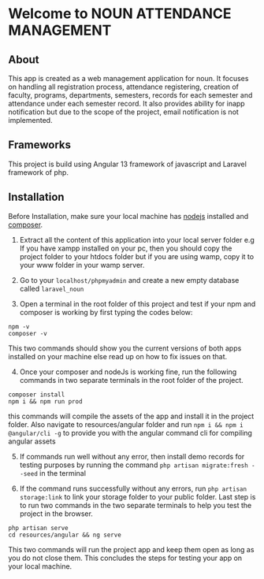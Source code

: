 # Welcome to NOUN ATTENDANCE MANAGEMENT

## About

This app is created as a web management application for noun. It focuses on handling all registration process,
attendance registering, creation of faculty, programs, departments, semesters, records for each semester and attendance
under each semester record. It also provides ability for inapp notification but due to the scope of the project, email
notification is not implemented.

## Frameworks

This project is build using Angular 13 framework of javascript and Laravel framework of php.

## Installation

Before Installation, make sure your local machine has [nodejs]('https://nodejs.org/en/download/') installed
and [composer]('https://getcomposer.org/download').

1. Extract all the content of this application into your local server folder e.g If you have xampp installed on your pc,
   then you should copy the project folder to your htdocs folder but if you are using wamp, copy it to your www folder
   in your wamp server.

2. Go to your ```localhost/phpmyadmin``` and create a new empty database called
   ```laravel_noun```
3. Open a terminal in the root folder of this project and test if your npm and composer is working by first typing the
   codes below:

```
npm -v
composer -v
```

This two commands should show you the current versions of both apps installed on your machine else read up on how to fix
issues on that.

4. Once your composer and nodeJs is working fine, run the following commands in two separate terminals in the root
   folder of the project.

```
composer install
npm i && npm run prod
```

this commands will compile the assets of the app and install it in the project folder. Also navigate to resources/angular folder and run ```npm i && npm i @angular/cli -g``` to provide you with the angular command cli for compiling angular assets

5. If commands run well without any error, then install demo records for testing purposes by running the command
   ```php artisan migrate:fresh --seed``` in the terminal

6. If the command runs successfully without any errors, run ```php artisan storage:link``` to link  your storage folder to your public folder. Last step is to run two commands in the two separate
   terminals to help you test the project in the browser.

```
php artisan serve
cd resources/angular && ng serve
```

This two commands will run the project app and keep them open as long as you do not close them. This concludes the steps
for testing your app on your local machine. 
